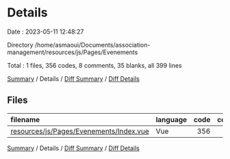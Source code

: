 # Details

Date : 2023-05-11 12:48:27

Directory /home/asmaoui/Documents/association-management/resources/js/Pages/Evenements

Total : 1 files,  356 codes, 8 comments, 35 blanks, all 399 lines

[Summary](results.md) / Details / [Diff Summary](diff.md) / [Diff Details](diff-details.md)

## Files
| filename | language | code | comment | blank | total |
| :--- | :--- | ---: | ---: | ---: | ---: |
| [resources/js/Pages/Evenements/Index.vue](/resources/js/Pages/Evenements/Index.vue) | Vue | 356 | 8 | 35 | 399 |

[Summary](results.md) / Details / [Diff Summary](diff.md) / [Diff Details](diff-details.md)